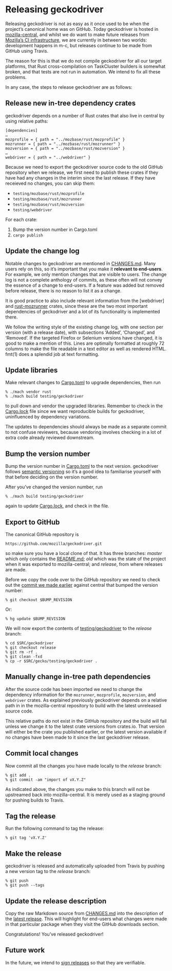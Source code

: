 Releasing geckodriver
=====================

Releasing geckodriver is not as easy as it once used to be when the
project’s canonical home was on GitHub.  Today geckodriver is hosted
in [mozilla-central], and whilst we do want to make future releases
from [Mozilla’s CI infrastructure], we are currently in between two
worlds: development happens in m-c, but releases continue to be made
from GitHub using Travis.

The reason for this is that we do not compile geckodriver for all
our target platforms, that Rust cross-compilation on TaskCluster
builders is somewhat broken, and that tests are not run in automation.
We intend to fix all these problems.

In any case, the steps to release geckodriver are as follows:

[mozilla-central]: https://hg.mozilla.org/mozilla-central/
[Mozilla’s CI infrastructure]: https://treeherder.mozilla.org/


Release new in-tree dependency crates
-------------------------------------

geckodriver depends on a number of Rust crates that also live in
central by using relative paths:

	[dependencies]
	…
	mozprofile = { path = "../mozbase/rust/mozprofile" }
	mozrunner = { path = "../mozbase/rust/mozrunner" }
	mozversion = { path = "../mozbase/rust/mozversion" }
	…
	webdriver = { path = "../webdriver" }

Because we need to export the geckodriver source code to the old
GitHub repository when we release, we first need to publish these
crates if they have had any changes in the interim since the last
release.  If they have receieved no changes, you can skip them:

  - `testing/mozbase/rust/mozprofile`
  - `testing/mozbase/rust/mozrunner`
  - `testing/mozbase/rust/mozversion`
  - `testing/webdriver`

For each crate:

  1. Bump the version number in Cargo.toml
  2. `cargo publish`


Update the change log
---------------------

Notable changes to geckodriver are mentioned in [CHANGES.md]. Many
users rely on this, so it’s important that you make it **relevant
to end-users**.  For example, we only mention changes that are visible
to users.  The change log is not a complete anthology of commits,
as these often will not convey the essence of a change to end-users.
If a feature was added but removed before release, there is no reason
to list it as a change.

It is good practice to also include relevant information from the
[webdriver] and [rust-mozrunner] crates, since these are the two most
important dependencies of geckodriver and a lot of its functionality
is implemented there.

We follow the writing style of the existing change log, with
one section per version (with a release date), with subsections
‘Added’, ‘Changed’, and ‘Removed’.  If the targeted
Firefox or Selenium versions have changed, it is good to make a
mention of this.  Lines are optimally formatted at roughly 72 columns
to make the file readable in a text editor as well as rendered HTML.
fmt(1) does a splendid job at text formatting.

[CHANGES.md]: https://searchfox.org/mozilla-central/source/testing/geckodriver/CHANGES.md
[rust-mozrunner]: https://github.com/jgraham/rust_mozrunner


Update libraries
----------------

Make relevant changes to [Cargo.toml] to upgrade dependencies, then run

	% ./mach vendor rust
	% ./mach build testing/geckodriver

to pull down and vendor the upgraded libraries.  Remember to check
in the [Cargo.lock] file since we want reproducible builds for
geckodriver, uninfluenced by dependency variations.

The updates to dependencies should always be made as a separate
commit to not confuse reviewers, because vendoring involves checking
in a lot of extra code already reviewed downstream.

[Cargo.toml]: https://searchfox.org/mozilla-central/source/testing/geckodriver/Cargo.toml
[Cargo.lock]: https://searchfox.org/mozilla-central/source/testing/geckodriver/Cargo.lock


Bump the version number
-----------------------

Bump the version number in [Cargo.toml] to the next version.
geckodriver follows [semantic versioning] so it’s a good idea to
familiarise yourself with that before deciding on the version number.

After you’ve changed the version number, run

	% ./mach build testing/geckodriver

again to update [Cargo.lock], and check in the file.

[semantic versioning]: http://semver.org/


Export to GitHub
----------------

The canonical GitHub repository is

	https://github.com/mozilla/geckodriver.git

so make sure you have a local clone of that.  It has three branches:
_master_ which only contains the [README.md]; _old_ which was the
state of the project when it was exported to mozilla-central; and
_release_, from where releases are made.

Before we copy the code over to the GitHub repository we need to
check out the [commit we made earlier](#bump-the-version-number)
against central that bumped the version number:

	% git checkout $BUMP_REVISION

Or:

	% hg update $BUMP_REVISION

We will now export the contents of [testing/geckodriver] to the
_release_ branch:

	% cd $SRC/geckodriver
	% git checkout release
	% git rm -rf .
	% git clean -fxd
	% cp -r $SRC/gecko/testing/geckodriver .

[README.md]: https://searchfox.org/mozilla-central/source/testing/geckodriver/README.md
[testing/geckodriver]: https://searchfox.org/mozilla-central/source/testing/geckodriver


Manually change in-tree path dependencies
------------------------------------------

After the source code has been imported we need to change the dependency
information for the `mozrunner`, `mozprofile`, `mozversion`, and
`webdriver` crates.  As explained previously geckodriver depends
on a relative path in in the mozilla-central repository to build
with the latest unreleased source code.

This relative paths do not exist in the GitHub repository and the
build will fail unless we change it to the latest crate versions
from crates.io.  That version will either be the crate you published
earlier, or the latest version available if no changes have been
made to it since the last geckodriver release.


Commit local changes
--------------------

Now commit all the changes you have made locally to the _release_ branch:

	% git add .
	% git commit -am "import of vX.Y.Z"

As indicated above, the changes you make to this branch will not
be upstreamed back into mozilla-central.  It is merely used as a
staging ground for pushing builds to Travis.


Tag the release
---------------

Run the following command to tag the release:

	% git tag 'vX.Y.Z'


Make the release
----------------

geckodriver is released and automatically uploaded from Travis by
pushing a new version tag to the _release_ branch:

	% git push
	% git push --tags


Update the release description
------------------------------

Copy the raw Markdown source from [CHANGES.md] into the description
of the [latest release].  This will highlight for end-users what
changes were made in that particular package when they visit the
GitHub downloads section.

Congratulations!  You’ve released geckodriver!

[latest release]: https://github.com/mozilla/geckodriver/releases


Future work
-----------

In the future, we intend to [sign releases] so that they are
verifiable.

[sign releases]: https://github.com/mozilla/geckodriver/issues/292
